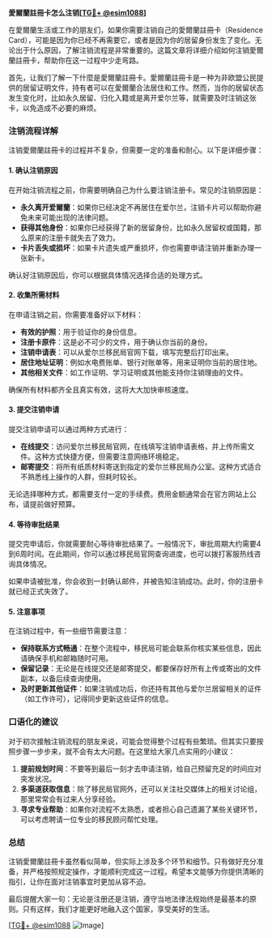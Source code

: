 **愛爾蘭註冊卡怎么注销[[TG💪+ @esim1088](https://t.me/s/esim1088)]**

在愛爾蘭生活或工作的朋友们，如果你需要注销自己的愛爾蘭註冊卡（Residence Card），可能是因为你已经不再需要它，或者是因为你的居留身份发生了变化。无论出于什么原因，了解注销流程是非常重要的。这篇文章将详细介绍如何注销愛爾蘭註冊卡，帮助你在这一过程中少走弯路。

首先，让我们了解一下什麼是愛爾蘭註冊卡。愛爾蘭註冊卡是一种为非欧盟公民提供的居留证明文件，持有者可以在愛爾蘭合法居住和工作。然而，当你的居留状态发生变化时，比如永久居留、归化入籍或是离开爱尔兰等，就需要及时注销这张卡，以免造成不必要的麻烦。

### 注销流程详解

注销愛爾蘭註冊卡的过程并不复杂，但需要一定的准备和耐心。以下是详细步骤：

#### 1. 确认注销原因
在开始注销流程之前，你需要明确自己为什么要注销注册卡。常见的注销原因是：
- **永久离开爱爾蘭**：如果你已经决定不再居住在爱尔兰，注销卡片可以帮助你避免未来可能出现的法律问题。
- **获得其他身份**：如果你已经获得了新的居留身份，比如永久居留权或国籍，那么原来的注册卡就失去了效力。
- **卡片丢失或损坏**：如果卡片遗失或严重损坏，你也需要申请注销并重新办理一张新卡。

确认好注销原因后，你可以根据具体情况选择合适的处理方式。

#### 2. 收集所需材料
在申请注销之前，你需要准备好以下材料：
- **有效的护照**：用于验证你的身份信息。
- **注册卡原件**：这是必不可少的文件，用于确认你当前的身份。
- **注销申请表**：可以从爱尔兰移民局官网下载，填写完整后打印出来。
- **居住地址证明**：例如水电费账单、银行对账单等，用来证明你当前的居住地。
- **其他相关文件**：如工作证明、学习证明或其他能支持你注销理由的文件。

确保所有材料都齐全且真实有效，这将大大加快审核速度。

#### 3. 提交注销申请
提交注销申请可以通过两种方式进行：
- **在线提交**：访问爱尔兰移民局官网，在线填写注销申请表格，并上传所需文件。这种方式快捷方便，但需要注意网络环境稳定。
- **邮寄提交**：将所有纸质材料寄送到指定的爱尔兰移民局办公室。这种方式适合不熟悉线上操作的人群，但耗时较长。

无论选择哪种方式，都需要支付一定的手续费。费用金额通常会在官方网站上公布，请提前做好预算。

#### 4. 等待审批结果
提交完申请后，你就需要耐心等待审批结果了。一般情况下，审批周期大约需要4到6周时间。在此期间，你可以通过移民局官网查询进度，也可以拨打客服热线咨询具体情况。

如果申请被批准，你会收到一封确认邮件，并被告知注销成功。此时，你的注册卡就已经正式失效了。

#### 5. 注意事项
在注销过程中，有一些细节需要注意：
- **保持联系方式畅通**：在整个流程中，移民局可能会联系你核实某些信息，因此请确保手机和邮箱随时可用。
- **保留记录**：无论是在线提交还是邮寄提交，都要保存好所有上传或寄出的文件副本，以备后续查询使用。
- **及时更新其他证件**：如果注销成功后，你还持有其他与爱尔兰居留相关的证件（如工作许可），记得同步更新这些证件的信息。

### 口语化的建议

对于初次接触注销流程的朋友来说，可能会觉得整个过程有些繁琐。但其实只要按照步骤一步步来，就不会有太大问题。在这里给大家几点实用的小建议：

1. **提前规划时间**：不要等到最后一刻才去申请注销，给自己预留充足的时间应对突发状况。
2. **多渠道获取信息**：除了移民局官网外，还可以关注社交媒体上的相关讨论组，那里常常会有过来人分享经验。
3. **寻求专业帮助**：如果你对流程不太熟悉，或者担心自己遗漏了某些关键环节，可以考虑聘请一位专业的移民顾问帮忙处理。

### 总结

注销愛爾蘭註冊卡虽然看似简单，但实际上涉及多个环节和细节。只有做好充分准备，并严格按照规定操作，才能顺利完成这一过程。希望本文能够为你提供清晰的指引，让你在面对注销事宜时更加从容不迫。

最后提醒大家一句：无论是注册还是注销，遵守当地法律法规始终是最基本的原则。只有这样，我们才能更好地融入这个国家，享受美好的生活。

[[TG💪+ @esim1088](https://t.me/s/esim1088) ![Image](https://i.postimg.cc/4NQfJmqS/Snipaste-2025-05-13-00-14-12.png)]